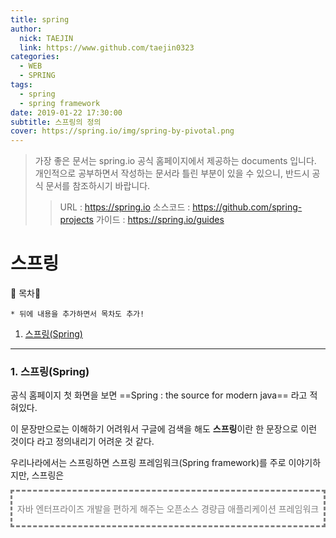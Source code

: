 ```yaml
---
title: spring
author:
  nick: TAEJIN  
  link: https://www.github.com/taejin0323
categories:
  - WEB
  - SPRING
tags:
  - spring
  - spring framework
date: 2019-01-22 17:30:00
subtitle: 스프링의 정의
cover: https://spring.io/img/spring-by-pivotal.png
---
```

> 가장 좋은 문서는 spring.io 공식 홈페이지에서 제공하는 documents 입니다. 개인적으로 공부하면서 작성하는 문서라 틀린 부분이 있을 수 있으니, 반드시 공식 문서를 참조하시기 바랍니다.
>
> > URL : https://spring.io
> > 소스코드 : https://github.com/spring-projects
> > 가이드 : https://spring.io/guides

# 스프링

:book: 목차:book:

```
* 뒤에 내용을 추가하면서 목차도 추가!
```

1. [스프링(Spring)](#1.-스프링(Spring))



------

### 1. 스프링(Spring)

공식 홈페이지 첫 화면을 보면 ==Spring : the source for modern java== 라고 적혀있다.

이 문장만으로는 이해하기 어려워서 구글에 검색을 해도 **스프링**이란 한 문장으로 이런 것이다 라고 정의내리기 어려운 것 같다.

우리나라에서는 스프링하면 스프링 프레임워크(Spring framework)를 주로 이야기하지만, 스프링은

<div style="border-style:dashed; color:grey; text-align:center"><br>자바 엔터프라이즈 개발을 편하게 해주는 오픈소스 경량급 애플리케이션 프레임워크<br><br></div>
